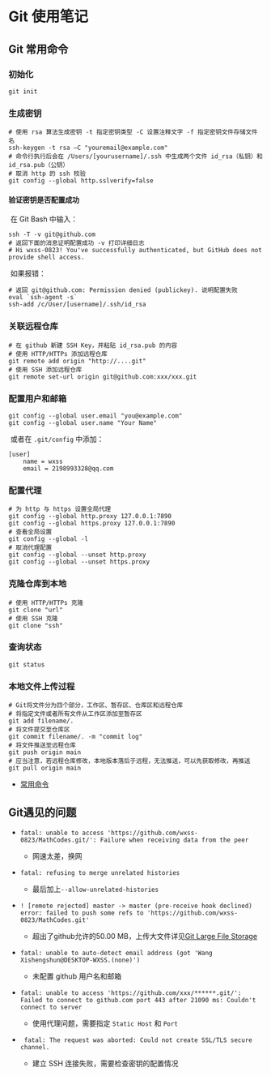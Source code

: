 # Git 使用笔记

## Git 常用命令

### 初始化

```shell
git init
```

### 生成密钥

```shell
# 使用 rsa 算法生成密钥 -t 指定密钥类型 -C 设置注释文字 -f 指定密钥文件存储文件名
ssh-keygen -t rsa –C "youremail@example.com"
# 命令行执行后会在 /Users/[yourusername]/.ssh 中生成两个文件 id_rsa（私钥）和 id_rsa.pub（公钥）
# 取消 http 的 ssh 校验
git config --global http.sslverify=false
```

#### 验证密钥是否配置成功

​	在 Git Bash 中输入：

```shell
ssh -T -v git@github.com
# 返回下面的消息证明配置成功 -v 打印详细日志
# Hi wxss-0823! You've successfully authenticated, but GitHub does not provide shell access.
```

​	如果报错：

```shell
# 返回 git@github.com: Permission denied (publickey). 说明配置失败
eval `ssh-agent -s`
ssh-add /c/User/[username]/.ssh/id_rsa
```

### 关联远程仓库

```shell
# 在 github 新建 SSH Key，并粘贴 id_rsa.pub 的内容
# 使用 HTTP/HTTPs 添加远程仓库
git remote add origin "http://....git"
# 使用 SSH 添加远程仓库
git remote set-url origin git@github.com:xxx/xxx.git
```

### 配置用户和邮箱

```shell
git config --global user.email "you@example.com"  
git config --global user.name "Your Name"
```

​	或者在 `.git/config` 中添加：

```text
[user]
	name = wxss
	email = 2198993328@qq.com
```

### 配置代理

```shell
# 为 http 与 https 设置全局代理
git config --global http.proxy 127.0.0.1:7890
git config --global https.proxy 127.0.0.1:7890
# 查看全局设置
git config --global -l
# 取消代理配置
git config --global --unset http.proxy
git config --global --unset https.proxy
```

### 克隆仓库到本地

```shell
# 使用 HTTP/HTTPs 克隆
git clone "url"
# 使用 SSH 克隆
git clone "ssh"
```

### 查询状态

```shell
git status
```

### 本地文件上传过程

```shell
# Git将文件分为四个部分，工作区、暂存区、仓库区和远程仓库
# 将指定文件或者所有文件从工作区添加至暂存区
git add filename/.
# 将文件提交至仓库区
git commit filename/. -m "commit log"
# 将文件推送至远程仓库
git push origin main
# 应当注意，若远程仓库修改，本地版本落后于远程，无法推送，可以先获取修改，再推送
git pull origin main
```

- [常用命令](https://www.runoob.com/git/git-basic-operations.html)

## Git遇见的问题

- `fatal: unable to access 'https://github.com/wxss-0823/MathCodes.git/': Failure when receiving data from the peer`
  - 网速太差，换网
- `fatal: refusing to merge unrelated histories`
  - 最后加上`--allow-unrelated-histories`

- `! [remote rejected] master -> master (pre-receive hook declined)`
  `error: failed to push some refs to 'https://github.com/wxss-0823/MathCodes.git'`
  - 超出了github允许的50.00 MB，上传大文件详见[Git Large File Storage](https://git-lfs.github.com. )

- `fatal: unable to auto-detect email address (got 'Wang Xishengshun@DESKTOP-WXSS.(none)')`
  - 未配置 github 用户名和邮箱
- `fatal: unable to access 'https://github.com/xxx/******.git/': Failed to connect to github.com port 443 after 21090 ms: Couldn't connect to server`
  - 使用代理问题，需要指定 `Static Host` 和 `Port`

- ` fatal: The request was aborted: Could not create SSL/TLS secure channel.`
	- 建立 SSH 连接失败，需要检查密钥的配置情况
